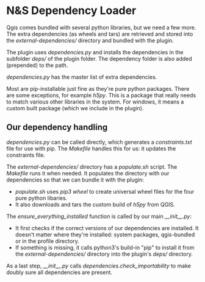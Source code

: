 # N&S Dependency Loader

Qgis comes bundled with several python libraries, but we need a few more. The
extra dependencies (as wheels and tars) are retrieved and stored into the
*external-dependencies/* directory and bundled with the plugin.

The plugin uses *dependencies.py* and installs the dependencies in the subfolder *deps/* of
the plugin folder. The dependency folder is also added (prepended) to the path.

*dependencies.py* has the master list of extra dependencies.

Most are pip-installable just fine as they're pure python packages. There are some exceptions, for example *h5py*. This is a package that really needs to match various other libraries in the system. For windows, it means a custom built package (which we include in the plugin).

## Our dependency handling


*dependencies.py* can be called directly, which generates a *constraints.txt* file for use with pip. The *Makefile* handles this for us: it updates the constraints file.

The *external-dependencies/* directory has a *populate.sh* script. The *Makefile* runs it when needed. It populates the directory with our dependencies so that we can bundle it with the plugin:

- *populate.sh* uses *pip3 wheel* to create universal wheel files for the
  four pure python libaries.
- It also downloads and tars the custom build of *h5py* from QGIS.

The *ensure_everything_installed* function is called by our main *\_\_init__.py*:

- It first checks if the correct versions of our dependencies are
  installed. It doesn't matter where they're installed: system packages,
  qgis-bundled or in the profile directory.
- If something is missing, it calls python3's build-in "pip" to install it
  from the *external-dependencies/* directory into the plugin's *deps/* directory.

As a last step, *\_\_init__.py* calls *dependencies.check_importability* to make doubly sure all dependencies are present.
